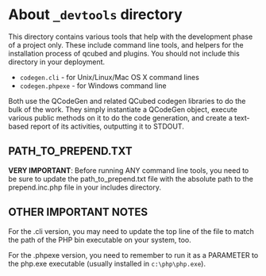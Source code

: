 # About `_devtools` directory

This directory contains various tools that help with the development phase of a project
only. These include command line tools, and helpers for the installation process of qcubed
and plugins. You should not include this directory in your deployment.

* `codegen.cli` - for Unix/Linux/Mac OS X command lines
* `codegen.phpexe` - for Windows command line

Both use the QCodeGen and related QCubed codegen libraries to do the bulk
  of the work. They simply instantiate a QCodeGen object, execute various
  public methods on it to do the code generation, and create a text-based
  report of its activities, outputting it to STDOUT.


## PATH_TO_PREPEND.TXT

**VERY IMPORTANT**: Before running ANY command line tools, you need to be sure
to update the path_to_prepend.txt file with the absolute path to the
prepend.inc.php file in your includes directory.


## OTHER IMPORTANT NOTES

For the .cli version, you may need to update the top line of the file to
match the path of the PHP bin executable on your system, too.

For the .phpexe version, you need to remember to run it as a PARAMETER to
the php.exe executable (usually installed in `c:\php\php.exe`).


